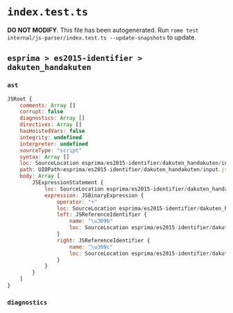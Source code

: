 # `index.test.ts`

**DO NOT MODIFY**. This file has been autogenerated. Run `rome test internal/js-parser/index.test.ts --update-snapshots` to update.

## `esprima > es2015-identifier > dakuten_handakuten`

### `ast`

```javascript
JSRoot {
	comments: Array []
	corrupt: false
	diagnostics: Array []
	directives: Array []
	hasHoistedVars: false
	integrity: undefined
	interpreter: undefined
	sourceType: "script"
	syntax: Array []
	loc: SourceLocation esprima/es2015-identifier/dakuten_handakuten/input.js 1:0-2:0
	path: UIDPath<esprima/es2015-identifier/dakuten_handakuten/input.js>
	body: Array [
		JSExpressionStatement {
			loc: SourceLocation esprima/es2015-identifier/dakuten_handakuten/input.js 1:0-1:4
			expression: JSBinaryExpression {
				operator: "+"
				loc: SourceLocation esprima/es2015-identifier/dakuten_handakuten/input.js 1:0-1:4
				left: JSReferenceIdentifier {
					name: "\u309b"
					loc: SourceLocation esprima/es2015-identifier/dakuten_handakuten/input.js 1:0-1:1 (\u309b)
				}
				right: JSReferenceIdentifier {
					name: "\u309c"
					loc: SourceLocation esprima/es2015-identifier/dakuten_handakuten/input.js 1:3-1:4 (\u309c)
				}
			}
		}
	]
}
```

### `diagnostics`

```

```
